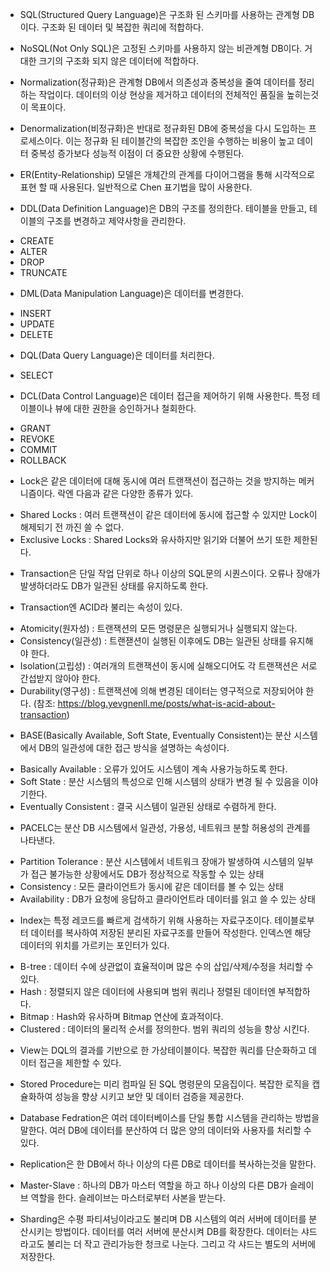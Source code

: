* SQL(Structured Query Language)은 구조화 된 스키마를 사용하는 관계형 DB이다. 구조화 된 데이터 및 복잡한 쿼리에 적합하다.
* NoSQL(Not Only SQL)은 고정된 스키마를 사용하지 않는 비관계형 DB이다. 거대한 크기의 구조화 되지 않은 데이터에 적합하다.

* Normalization(정규화)은 관계형 DB에서 의존성과 중복성을 줄여 데이터를 정리하는 작업이다. 데이터의 이상 현상을 제거하고 데이터의 전체적인 품질을 높히는것이 목표이다.

* Denormalization(비정규화)은 반대로 정규화된 DB에 중복성을 다시 도입하는 프로세스이다. 이는 정규화 된 테이블간의 복잡한 조인을 수행하는 비용이 높고 데이터 중복성 증가보다 성능적 이점이 더 중요한 상황에 수행된다.

* ER(Entity-Relationship) 모델은 개체간의 관계를 다이어그램을 통해 시각적으로 표현 할 때 사용된다. 일반적으로 Chen 표기법을 많이 사용한다.

* DDL(Data Definition Language)은 DB의 구조를 정의한다. 테이블을 만들고, 테이블의 구조를 변경하고 제약사항을 관리한다.
 - CREATE
 - ALTER
 - DROP
 - TRUNCATE

* DML(Data Manipulation Language)은 데이터를 변경한다.
 - INSERT
 - UPDATE
 - DELETE

* DQL(Data Query Language)은 데이터를 처리한다.
 - SELECT

* DCL(Data Control Language)은 데이터 접근을 제어하기 위해 사용한다. 특정 테이블이나 뷰에 대한 권한을 승인하거나 철회한다.
 - GRANT
 - REVOKE
 - COMMIT
 - ROLLBACK

* Lock은 같은 데이터에 대해 동시에 여러 트랜잭션이 접근하는 것을 방지하는 메커니즘이다.
락엔 다음과 같은 다양한 종류가 있다.
 - Shared Locks : 여러 트랜잭션이 같은 데이터에 동시에 접근할 수 있지만 Lock이 해제되기 전 까진 쓸 수 없다.
 - Exclusive Locks : Shared Locks와 유사하지만 읽기와 더불어 쓰기 또한 제한된다.

* Transaction은 단일 작업 단위로 하나 이상의 SQL문의 시퀀스이다. 오류나 장애가 발생하더라도 DB가 일관된 상태를 유지하도록 한다.

* Transaction엔 ACID라 불리는 속성이 있다.
 - Atomicity(원자성) : 트랜잭션의 모든 명령문은 실행되거나 실행되지 않는다.
 - Consistency(일관성) : 트랜잳션이 실행된 이후에도 DB는 일관된 상태를 유지해야 한다.
 - Isolation(고립성) : 여러개의 트랜잭션이 동시에 실해오디어도 각 트랜잭션은 서로 간섭받지 않아야 한다.
 - Durability(영구성) : 트랜잭션에 의해 변경된 데이터는 영구적으로 저장되어야 한다.
(참조:  https://blog.yevgnenll.me/posts/what-is-acid-about-transaction)

* BASE(Basically Available, Soft State, Eventually Consistent)는 분산 시스템에서 DB의 일관성에 대한 접근 방식을 설명하는 속성이다.
 - Basically Available : 오류가 있어도 시스템이 계속 사용가능하도록 한다.
 - Soft State : 분산 시스템의 특성으로 인해 시스템의 상태가 변경 될 수 있음을 이야기한다.
 - Eventually Consistent : 결국 시스템이 일관된 상태로 수렴하게 한다.

 * PACELC는 분산 DB 시스템에서 일관성, 가용성, 네트워크 분할 허용성의 관계를 나타낸다.
  - Partition Tolerance : 분산 시스템에서 네트워크 장애가 발생하여 시스템의 일부가 접근 불가능한 상황에서도 DB가 정상적으로 작동할 수 있는 상태
  - Consistency : 모든 클라이언트가 동시에 같은 데이터를 볼 수 있는 상태
  - Availability : DB가 요청에 응답하고 클라이언트라 데이터를 읽고 쓸 수 있는 상태

* Index는 특정 레코드를 빠르게 검색하기 위해 사용하는 자료구조이다. 테이블로부터 데이터를 복사하여 저장된 분리된 자료구조를 만들어 작성한다. 인덱스엔 해당 데이터의 위치를 가르키는 포인터가 있다.
 - B-tree : 데이터 수에 상관없이 효율적이며 많은 수의 삽입/삭제/수정을 처리할 수 있다.
 - Hash : 정렬되지 않은 데이터에 사용되며 범위 쿼리나 정렬된 데이터엔 부적합하다.
 - Bitmap : Hash와 유사하며 Bitmap 연산에 효과적이다.
 - Clustered : 데이터의 물리적 순서를 정의한다. 범위 쿼리의 성능을 향상 시킨다.

* View는 DQL의 결과를 기반으로 한 가상테이블이다. 복잡한 쿼리를 단순화하고 데이터 접근을 제한할 수 있다.

* Stored Procedure는 미리 컴파일 된 SQL 명령문의 모음집이다. 복잡한 로직을 캡슐화하여 성능을 향상 시키고 보안 및 데이터 검증을 제공한다.

* Database Fedration은 여러 데이터베이스를 단일 통합 시스템을 관리하는 방법을 말한다. 여러 DB에 데이터를 분산하여 더 많은 양의 데이터와 사용자를 처리할 수 있다.

* Replication은 한 DB에서 하나 이상의 다른 DB로 데이터를 복사하는것을 말한다.
 - Master-Slave : 하나의 DB가 마스터 역할을 하고 하나 이상의 다른 DB가 슬레이브 역할을 한다. 슬레이브는 마스터로부터 사본을 받는다.

* Sharding은 수평 파티셔닝이라고도 불리며 DB 시스템의 여러 서버에 데이터를 분산시키는 방법이다. 데이터를 여러 서버에 분산시켜 DB를 확장한다. 데이터는 샤드라고도 불리는 더 작고 관리가능한 청크로 나눈다. 그리고 각 샤드는 별도의 서버에 저장한다.
